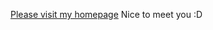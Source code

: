[Please visit my homepage](https://ncu108403550.github.io/108403550.github.io/)
Nice to meet you :D
